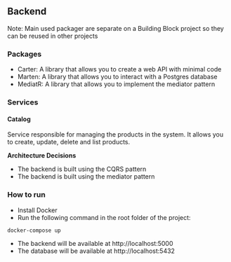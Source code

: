 ## Backend
Note: Main used packager are separate on a Building Block project so they can be reused in other projects

### Packages
- Carter: A library that allows you to create a web API with minimal code
- Marten: A library that allows you to interact with a Postgres database
- MediatR: A library that allows you to implement the mediator pattern


### Services
#### Catalog

Service responsible for managing the products in the system.
It allows you to create, update, delete and list products.

**Architecture Decisions**
- The backend is built using the CQRS pattern
- The backend is built using the mediator pattern

### How to run
- Install Docker
- Run the following command in the root folder of the project:
```bash
docker-compose up
```
- The backend will be available at http://localhost:5000
- The database will be available at http://localhost:5432
